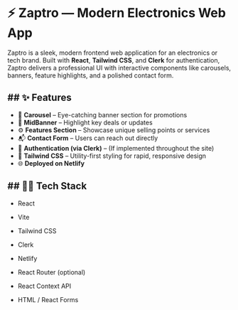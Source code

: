 
# ⚡ Zaptro — Modern Electronics Web App

Zaptro is a sleek, modern frontend web application for an electronics or tech brand. Built with **React**, **Tailwind CSS**, and **Clerk** for authentication, Zaptro delivers a professional UI with interactive components like carousels, banners, feature highlights, and a polished contact form.


## ## ✨ Features


- 🔄 **Carousel** – Eye-catching banner section for promotions
- 📣 **MidBanner** – Highlight key deals or updates
- ⚙️ **Features Section** – Showcase unique selling points or services
- 📬 **Contact Form** – Users can reach out directly
- 🔐 **Authentication (via Clerk)** – (If implemented throughout the site)
- 💨 **Tailwind CSS** – Utility-first styling for rapid, responsive design
- 🌐 **Deployed on Netlify**
## ## 🧑‍💻 Tech Stack


- React

- Vite

- Tailwind CSS

- Clerk

- Netlify

- React Router (optional)

- React Context API

- HTML / React Forms